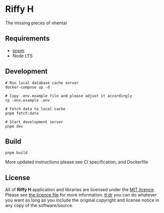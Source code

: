 # Riffy H

The missing pieces of nhentai

## Requirements

- [pnpm](https://pnpm.io/)
- Node LTS

## Development

```
# Run local database cache server
docker-compose up -d

# Copy .env.example file and please adjust it accordingly
cp .env.example .env

# Fetch data to local cache
pnpm fetch:data

# Start development server
pnpm dev
```

## Build

```
pnpm build
```

More updated instructions please see CI specification, and Dockerfile

## License

All of **Riffy H** application and libraries are licensed under the [MIT licence](https://opensource.org/licenses/MIT). Please see [the licence file](LICENCE) for more information. [tl;dr](https://tldrlegal.com/license/mit-license) you can do whatever you want as long as you include the original copyright and license notice in any copy of the software/source.
